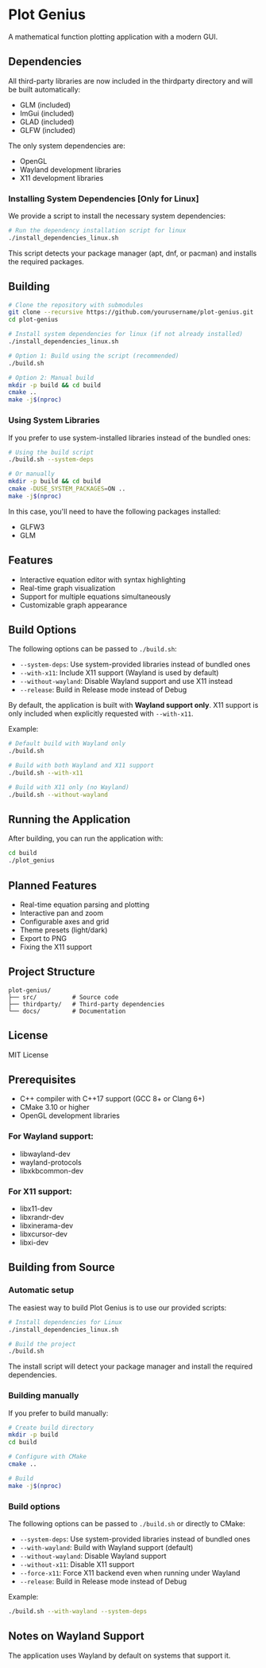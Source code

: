 # Plot Genius

A mathematical function plotting application with a modern GUI.

## Dependencies

All third-party libraries are now included in the thirdparty directory and will be built automatically:
- GLM (included)
- ImGui (included)
- GLAD (included)
- GLFW (included)

The only system dependencies are:
- OpenGL
- Wayland development libraries
- X11 development libraries

### Installing System Dependencies [Only for Linux]

We provide a script to install the necessary system dependencies:

```bash
# Run the dependency installation script for linux
./install_dependencies_linux.sh
```

This script detects your package manager (apt, dnf, or pacman) and installs the required packages.

## Building

```bash
# Clone the repository with submodules
git clone --recursive https://github.com/yourusername/plot-genius.git
cd plot-genius

# Install system dependencies for linux (if not already installed)
./install_dependencies_linux.sh

# Option 1: Build using the script (recommended)
./build.sh

# Option 2: Manual build
mkdir -p build && cd build
cmake ..
make -j$(nproc)
```

### Using System Libraries

If you prefer to use system-installed libraries instead of the bundled ones:

```bash
# Using the build script
./build.sh --system-deps

# Or manually
mkdir -p build && cd build
cmake -DUSE_SYSTEM_PACKAGES=ON ..
make -j$(nproc)
```

In this case, you'll need to have the following packages installed:
- GLFW3
- GLM

## Features

- Interactive equation editor with syntax highlighting
- Real-time graph visualization
- Support for multiple equations simultaneously
- Customizable graph appearance

## Build Options

The following options can be passed to `./build.sh`:

- `--system-deps`: Use system-provided libraries instead of bundled ones
- `--with-x11`: Include X11 support (Wayland is used by default)
- `--without-wayland`: Disable Wayland support and use X11 instead
- `--release`: Build in Release mode instead of Debug

By default, the application is built with **Wayland support only**. X11 support is only
included when explicitly requested with `--with-x11`.

Example:
```bash
# Default build with Wayland only
./build.sh

# Build with both Wayland and X11 support
./build.sh --with-x11

# Build with X11 only (no Wayland)
./build.sh --without-wayland
```

## Running the Application

After building, you can run the application with:

```bash
cd build
./plot_genius
```

## Planned Features

- Real-time equation parsing and plotting
- Interactive pan and zoom
- Configurable axes and grid
- Theme presets (light/dark)
- Export to PNG
- Fixing the X11 support

## Project Structure

```
plot-genius/
├── src/          # Source code
├── thirdparty/   # Third-party dependencies
└── docs/         # Documentation
```

## License

MIT License 

## Prerequisites

- C++ compiler with C++17 support (GCC 8+ or Clang 6+)
- CMake 3.10 or higher
- OpenGL development libraries

### For Wayland support:
- libwayland-dev
- wayland-protocols
- libxkbcommon-dev

### For X11 support:
- libx11-dev
- libxrandr-dev
- libxinerama-dev
- libxcursor-dev
- libxi-dev

## Building from Source

### Automatic setup

The easiest way to build Plot Genius is to use our provided scripts:

```bash
# Install dependencies for Linux
./install_dependencies_linux.sh

# Build the project
./build.sh
```

The install script will detect your package manager and install the required dependencies.

### Building manually

If you prefer to build manually:

```bash
# Create build directory
mkdir -p build
cd build

# Configure with CMake
cmake ..

# Build
make -j$(nproc)
```

### Build options

The following options can be passed to `./build.sh` or directly to CMake:

- `--system-deps`: Use system-provided libraries instead of bundled ones
- `--with-wayland`: Build with Wayland support (default)
- `--without-wayland`: Disable Wayland support
- `--without-x11`: Disable X11 support
- `--force-x11`: Force X11 backend even when running under Wayland
- `--release`: Build in Release mode instead of Debug

Example:
```bash
./build.sh --with-wayland --system-deps
```

## Notes on Wayland Support

The application uses Wayland by default on systems that support it. 